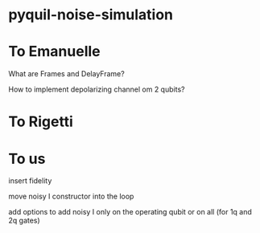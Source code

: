 # pyquil-noise-simulation

# To Emanuelle

What are Frames and DelayFrame?

How to implement depolarizing channel om 2 qubits?

# To Rigetti

# To us

insert fidelity

move noisy I constructor into the loop

add options to add noisy I only on the operating qubit or on all (for 1q and 2q gates)